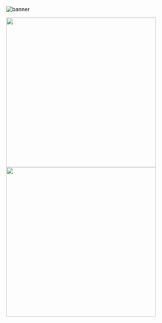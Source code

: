 ![banner](https://user-images.githubusercontent.com/56250943/133928690-f612f59d-dfee-4619-a441-8ff7ffc4dd0c.png)

 
<div> 
<img width="400" src="https://github-readme-stats.vercel.app/api?username=alphajames&theme=tokyonight&show_icons=true&hide_border=true&count_private=true"/>
<img width="400" src="https://github-readme-streak-stats.herokuapp.com/?user=alphajames&theme=vue-dark&hide_border=tru" /> 
 </div>



<!---
alphajames/alphajames is a ✨ special ✨ repository because its `README.md` (this file) appears on your GitHub profile.
You can click the Preview link to take a look at your changes.
--->
